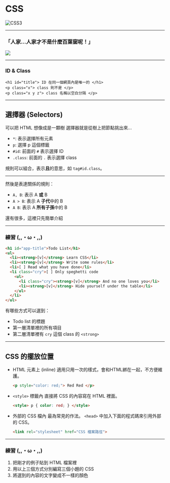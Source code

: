# CSS
![CSS3](https://upload.wikimedia.org/wikipedia/commons/a/ad/Html5_css3_styling.svg)  <!-- .element: width="200" style="background-color: rgba(255,255,255,.4); padding: 20px" -->

---

### 「人家...人家才不是什麼百葉窗呢！」

![](https://i.imgur.com/Q3cUg29.gif)

---

### ID &amp; Class

```
<h1 id="title"> ID 在同一個網頁內是唯一的 </h1>
<p class="x"> class 則不是 </p>
<p class="x y z"> class 名稱以空白分隔 </p>
```

---

## 選擇器 (Selectors)

可以把 HTML 想像成是一顆樹
選擇器就是從樹上把節點挑出來...

* `*`: 表示選擇所有元素
* `p`: 選擇 p 這個標籤
* `#id`: 前面的 `#` 表示選擇 ID
* `.class`: 前面的 `.` 表示選擇 class

規則可以組合，表示**且**的意思，如 `tag#id.class`。

---

然後是表達關係的規則：

* `A, B`: 表示 A **或** B
* `A > B`: 表示 A **子代**中的 B 
* `A B`: 表示 A **所有子孫**中的 B

還有很多，這裡只先簡單介紹

---

### 練習 (\,\,・ω・\,\,)

```html
<h1 id="app-title">Todo List</h1>
<ul>
  <li><strong>[v]</strong> Learn CSS</li>
  <li><strong>[v]</strong> Write some rules</li>
  <li>[ ] Read what you have done</li>
  <li class="cry">[ ] Only speghetti code
    <ul>
      <li class="cry"><strong>[v]</strong> And no one loves you</li>
      <li><strong>[v]</strong> Hide yourself under the table</li>
    </ul>
  </li>
</ul>
```

有哪些方式可以選到：
  * Todo list 的標題
  * 第一層清單裡的所有項目
  * 第二層清單裡有 `cry` 這個 class 的 `<strong>`

---

## CSS 的擺放位置
  * HTML 元素上 (inline)
    適用只用一次的樣式，會和HTML綁在一起，不方便維護。
    ```html
    <p style="color: red;"> Red Red </p>
    ```
  * `<style>` 標籤內
    直接將 CSS 的內容寫在 HTML 裡面。
    ```html
    <style> p { color: red; } </style>
    ```
  
  * 外部的 CSS 檔內
    最為常見的作法。 `<head>` 中加入下面的程式碼來引用外部的 CSS。
    ```html
    <link rel="stylesheet" href="CSS 檔案路徑">
    ```

---

### 練習 (\,\,・ω・\,\,)

1. 把剛才的例子貼到 HTML 檔案裡
2. 用以上三個方式分別編寫三個小題的 CSS
3. 將選到的內容的文字變成不一樣的顏色
